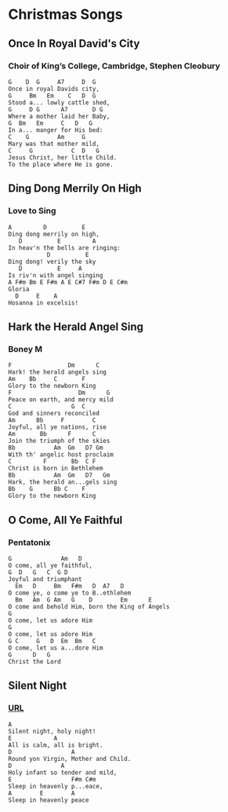 # Christmas Songs

## Once In Royal David's City

### Choir of King’s College, Cambridge, Stephen Cleobury

```lyrics
G    D  G     A7     D  G
Once in royal Davids city,
G     Bm   Em    C   D  G
Stood a... lowly cattle shed,
G     D G      A7       D G
Where a mother laid her Baby,
G  Bm   Em     C   D   G
In a... manger for His bed:
C    G        Am     G
Mary was that mother mild,
C     G           C  D   G
Jesus Christ, her little Child.
To the place where He is gone.
```

## Ding Dong Merrily On High

### Love to Sing

```lyrics
A         D          E
Ding dong merrily on high,
   D          E         A
In heav'n the bells are ringing:
           D          E
Ding dong! verily the sky
   D          E     A
Is riv'n with angel singing
A F#m Bm E F#m A E C#7 F#m D E C#m
Gloria
  D     E    A
Hosanna in excelsis!
```

## Hark the Herald Angel Sing

### Boney M

```lyrics
F                Dm      C
Hark! the herald angels sing
Am    Bb     C       F
Glory to the newborn King
F                   Dm      G
Peace on earth, and mercy mild
C                 G  C
God and sinners reconciled
Am      Bb     F        C
Joyful, all ye nations, rise
Am       Bb      F      C
Join the triumph of the skies
Bb           Am  Gm   D7 Gm
With th' angelic host proclaim
C         F       Bb  C F
Christ is born in Bethlehem
Bb           Am  Gm   D7   Gm
Hark, the herald an...gels sing
Bb    G      Bb C    F
Glory to the newborn King
```

## O Come, All Ye Faithful

### Pentatonix

```lyrics
G              Am   D
O come, all ye faithful,
G  D   G   C  G D
Joyful and triumphant
  Em   D     Bm   F#m   D  A7   D
O come ye, o come ye to B..ethlehem
  Bm   Am  G Am   G    D        Em      E
O come and behold Him, born the King of Angels
G
O come, let us adore Him
G
O come, let us adore Him
G C     G   D  Em  Bm   C
O come, let us a...dore Him
G      D   G
Christ the Lord
```

## Silent Night

### [URL](https://www.41051.com/xmaslyrics/silent_night.html)

```lyrics
A
Silent night, holy night!
E            A
All is calm, all is bright.
D                 A
Round yon Virgin, Mother and Child.
D              A
Holy infant so tender and mild,
E                 F#m C#m
Sleep in heavenly p...eace,
A        E        A
Sleep in heavenly peace
```
